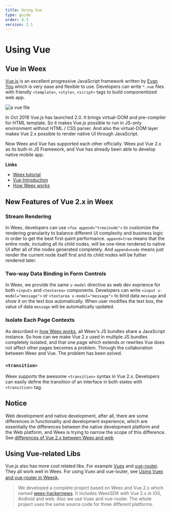 ```yaml
---
title: Using Vue
type: guide
order: 4.3
version: 2.1
---
```


# Using Vue

## Vue in Weex

[Vue.js](https://vuejs.org/) is an excellent progressive JavaScript framework written by [Evan You](https://twitter.com/youyuxi) which is very ease and flexible to use. Developers can write `*.vue` files with friendly `<template>`, `<style>`, `<script>` tags to build componentized web app.

![a vue file](//cn.vuejs.org/images/vue-component.png)

In Oct 2016 Vue.js has launched 2.0. It brings virtual-DOM and pre-compiler for HTML template. So it makes Vue.js possible to run in JS-only environment without HTML / CSS parser. And also the virtual-DOM layer makes Vue 2.x possible to render native UI through JavaScript.

Now Weex and Vue has supported each other officially. Weex put Vue 2.x as its built-in JS Framework, and Vue has already been able to develop native mobile app.

**Links**

* [Weex tutorial](../index.html)
* [Vue Introduction](https://vuejs.org/v2/guide/)
* [How Weex works](./index.html)

## New Features of Vue 2.x in Weex

### Stream Rendering

In Weex, developers can use `<foo append="tree|node">` to customize the rendering granularity to balance different UI complexity and business logic in order to get the best first-paint performance. `append=tree` means that the entire node, including all its child nodes, will be one-time rendered to native UI after all of the nodes generated completely. And `append=node` means just render the current node itself first and its child nodes will be futher rendered later.

<!-- dotwe demo -->

### Two-way Data Binding in Form Controls

In Weex, we provide the same `v-model` directive as web dev exprience for both `<input>` and `<textarea>` components. Developers can write `<input v-model="message">` or `<textarea v-model="message">` to bind data `message` and show it on the text box automatically. When user modifies the text box, the value of data `message` will be automatically updated.

<!-- dotwe demo -->

### Isolate Each Page Contexts

As described in [how Weex works](./index.html), all Weex's JS bundles share a JavaScript instance. So how can we make Vue 2.x used in multiple JS bundles completely isolated, and that one page which extends or rewrites Vue does not affect other pages becomes a problem. Through the collaboration between Weex and Vue. The problem has been solved.

<!-- html5 apis -->

### `<transition>`

Weex supports the awesome `<transition>` syntax in Vue 2.x. Developers can easily define the transition of an interface in both states with `<transition>` tag.

## Notice

Web development and native development, after all, there are some differences in functionality and development experience, which are essentially the differences between the native development platform and the Web platform, and Weex is trying to narrow the scope of this difference. See [differences of Vue 2.x between Weex and web](../../references/vue/index.html)

## Using Vue-related Libs

Vue.js also has more cool related libs. For example [Vuex](https://github.com/vuejs/vuex) and [vue-router](https://github.com/vuejs/vue-router). They all work well in Weex. For using Vuex and vue-louter, see [Using Vuex and vue-router in Weex》](../../references/vue/difference-of-vuex.html)。

> We developed a complete project based on Weex and Vue 2.x which named [weex-hackernews](https://github.com/weepteam/web-ehackernews). It includes WeexSDK with Vue 2.x in iOS, Android and web. Also we use Vuex and vue-router. The whole project uses the same source code for three different platforms.
